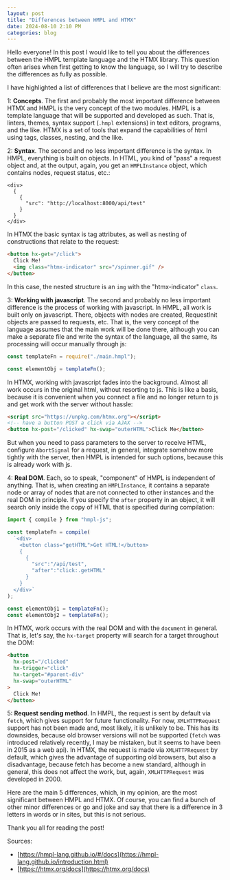 ```yaml
---
layout: post
title: "Differences between HMPL and HTMX"
date: 2024-08-10 2:10 PM
categories: blog
---
```


Hello everyone! In this post I would like to tell you about the differences between the HMPL template language and the HTMX library. This question often arises when first getting to know the language, so I will try to describe the differences as fully as possible.

I have highlighted a list of differences that I believe are the most significant:

1: **Concepts**. The first and probably the most important difference between HTMX and HMPL is the very concept of the two modules. HMPL is a template language that will be supported and developed as such. That is, linters, themes, syntax support (`.hmpl` extensions) in text editors, programs, and the like. HTMX is a set of tools that expand the capabilities of html using tags, classes, nesting, and the like.

2: **Syntax**. The second and no less important difference is the syntax. In HMPL, everything is built on objects. In HTML, you kind of "pass" a request object and, at the output, again, you get an `HMPLInstance` object, which contains nodes, request status, etc.:

```hmpl
<div>
  {
    {
      "src": "http://localhost:8000/api/test"
    }
  }
</div>
```

In HTMX the basic syntax is tag attributes, as well as nesting of constructions that relate to the request:

```html
<button hx-get="/click">
  Click Me!
  <img class="htmx-indicator" src="/spinner.gif" />
</button>
```

In this case, the nested structure is an `img` with the "htmx-indicator" `class`.

3: **Working with javascript**. The second and probably no less important difference is the process of working with javascript. In HMPL, all work is built only on javascript. There, objects with nodes are created, RequestInit objects are passed to requests, etc. That is, the very concept of the language assumes that the main work will be done there, although you can make a separate file and write the syntax of the language, all the same, its processing will occur manually through js:

```javascript
const templateFn = require("./main.hmpl");

const elementObj = templateFn();
```

In HTMX, working with javascript fades into the background. Almost all work occurs in the original html, without resorting to js. This is like a basis, because it is convenient when you connect a file and no longer return to js and get work with the server without hassle:

```html
<script src="https://unpkg.com/htmx.org"></script>
<!-- have a button POST a click via AJAX -->
<button hx-post="/clicked" hx-swap="outerHTML">Click Me</button>
```

But when you need to pass parameters to the server to receive HTML, configure `AbortSignal` for a request, in general, integrate somehow more tightly with the server, then HMPL is intended for such options, because this is already work with js.

4: **Real DOM**. Each, so to speak, "component" of HMPL is independent of anything. That is, when creating an `HMPLInstance`, it contains a separate node or array of nodes that are not connected to other instances and the real DOM in principle. If you specify the `after` property in an object, it will search only inside the copy of HTML that is specified during compilation:

```javascript
import { compile } from "hmpl-js";

const templateFn = compile(
  `<div>
    <button class="getHTML">Get HTML!</button>
    { 
      {
        "src":"/api/test",
        "after":"click:.getHTML"
      } 
    }
  </div>`
);

const elementObj1 = templateFn();
const elementObj2 = templateFn();
```

In HTMX, work occurs with the real DOM and with the `document` in general. That is, let's say, the `hx-target` property will search for a target throughout the DOM:

```html
<button
  hx-post="/clicked"
  hx-trigger="click"
  hx-target="#parent-div"
  hx-swap="outerHTML"
>
  Click Me!
</button>
```

5: **Request sending method**. In HMPL, the request is sent by default via `fetch`, which gives support for future functionality. For now, `XMLHTTPRequest` support has not been made and, most likely, it is unlikely to be. This has its downsides, because old browser versions will not be supported (`fetch` was introduced relatively recently, I may be mistaken, but it seems to have been in 2015 as a web api). In HTMX, the request is made via `XMLHTTPRequest` by default, which gives the advantage of supporting old browsers, but also a disadvantage, because fetch has become a new standard, although in general, this does not affect the work, but, again, `XMLHTTPRequest` was developed in 2000.

Here are the main 5 differences, which, in my opinion, are the most significant between HMPL and HTMX. Of course, you can find a bunch of other minor differences or go and joke and say that there is a difference in 3 letters in words or in sites, but this is not serious.

Thank you all for reading the post!

Sources:

- [https://hmpl-lang.github.io/#/docs](https://hmpl-lang.github.io/introduction.html)
- [https://htmx.org/docs](https://htmx.org/docs)
